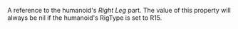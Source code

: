 A reference to the humanoid's *Right Leg* part. The value of this property
will always be nil if the humanoid's RigType is set to R15.